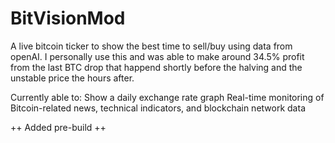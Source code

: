 # BitVisionMod

A live bitcoin ticker to show the best time to sell/buy using data from openAI. I personally use this and was able to make around 34.5% profit from the last BTC drop that happend shortly before the halving and the unstable price the hours after.


Currently able to:
Show a daily exchange rate graph
Real-time monitoring of Bitcoin-related news, technical indicators, and blockchain network data

++ Added pre-build ++
